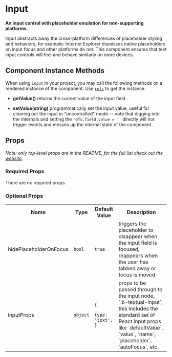 <!---
THIS IS AN AUTOGENERATED FILE. EDIT INDEX.JS INSTEAD.
-->
# Input

__An input control with placeholder emulation for non-supporting platforms.__

Input abstracts away the cross-platform differences of placeholder styling and behaviors, for example: Internet Explorer dismisses native placeholders on input focus and other platforms do not. This component ensures that text input controls will feel and behave similarly on more devices.

## Component Instance Methods

When using `Input` in your project, you may call the following methods on a rendered instance of the component. Use [`refs`](https://facebook.github.io/react/docs/refs-and-the-dom.html) to get the instance.

- __getValue()__
  returns the current value of the input field

- __setValue(string)__
  programmatically set the input value; useful for clearing out the input in "uncontrolled" mode -- note that digging into the internals and setting the `refs.field.value = ''` directly will not trigger events and messes up the internal state of the component

## Props

_Note: only top-level props are in the README, for the full list check out the [website](http://boundless.js.org/Input#props)._

### Required Props

There are no required props.


### Optional Props

<table>
<tr>
<th>Name</th>
<th>Type</th>
<th>Default Value</th>
<th>Description</th>
</tr>

<tr>
<td>hidePlaceholderOnFocus</td>
<td><pre><code>bool</code></pre></td>
<td><pre><code class="language-js">true</code></pre></td>
<td>triggers the placeholder to disappear when the input field is focused, reappears when the user has tabbed away or focus is moved</td>
</tr>

<tr>
<td>inputProps</td>
<td><pre><code>object</code></pre></td>
<td><pre><code class="language-js">{
    type: 'text',
}</code></pre></td>
<td>props to be passed through to the input node, `.b-textual-input`; this includes the standard set of React input props like `defaultValue`, `value`, `name`, `placeholder`, `autoFocus`, etc.</td>
</tr>

</table>


